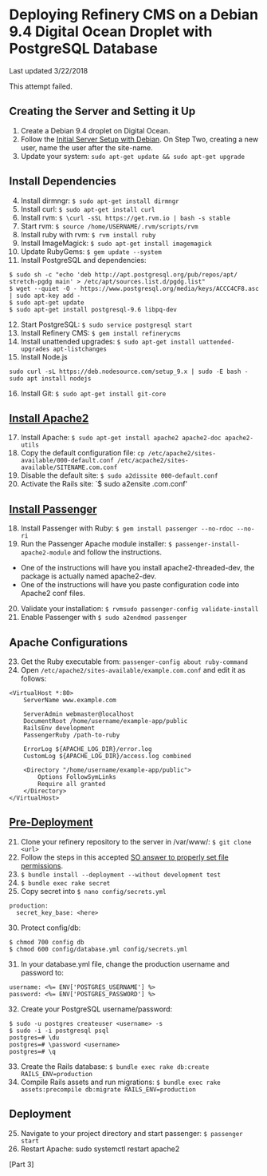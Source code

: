 # Deploying Refinery CMS on a Debian 9.4 Digital Ocean Droplet with PostgreSQL Database
Last updated 3/22/2018

This attempt failed.

## Creating the Server and Setting it Up
1. Create a Debian 9.4 droplet on Digital Ocean.
2. Follow the [Initial Server Setup with Debian](https://www.digitalocean.com/community/tutorials/initial-server-setup-with-debian-8). On Step Two, creating a new user, name the user after the site-name.
3. Update your system: `sudo apt-get update && sudo apt-get upgrade`

## Install Dependencies
4. Install dirmngr: `$ sudo apt-get install dirmngr`
5. Install curl: `$ sudo apt-get install curl`
6. Install rvm: `$ \curl -sSL https://get.rvm.io | bash -s stable`
7. Start rvm: `$ source /home/USERNAME/.rvm/scripts/rvm`
8. Install ruby with rvm: `$ rvm install ruby`
9. Install ImageMagick: `$ sudo apt-get install imagemagick`
10. Update RubyGems: `$ gem update --system`
11. Install PostgreSQL and dependencies:
```
$ sudo sh -c "echo 'deb http://apt.postgresql.org/pub/repos/apt/ stretch-pgdg main' > /etc/apt/sources.list.d/pgdg.list"
$ wget --quiet -O - https://www.postgresql.org/media/keys/ACCC4CF8.asc | sudo apt-key add -
$ sudo apt-get update
$ sudo apt-get install postgresql-9.6 libpq-dev
```
12. Start PostgreSQL: `$ sudo service postgresql start`
13. Install Refinery CMS: `$ gem install refinerycms`
14. Install unattended upgrades: `$ sudo apt-get install uattended-upgrades apt-listchanges`
15. Install Node.js
```
sudo curl -sL https://deb.nodesource.com/setup_9.x | sudo -E bash -
sudo apt install nodejs
```
16. Install Git: `$ sudo apt-get install git-core`

## [Install Apache2](https://linode.com/docs/development/ror/ruby-on-rails-apache-debian/)
17. Install Apache: `$ sudo apt-get install apache2 apache2-doc apache2-utils`
18. Copy the default configuration file: `cp /etc/apache2/sites-available/000-default.conf /etc/acpache2/sites-available/SITENAME.com.conf`
19. Disable the default site: `$ sudo a2dissite 000-default.conf`
25. Activate the Rails site: `$ sudo a2ensite <sitename>.com.conf'
## [Install Passenger](https://www.phusionpassenger.com/library/install/apache/install/oss/rubygems_rvm/)
18. Install Passenger with Ruby: `$ gem install passenger --no-rdoc --no-ri`
19. Run the Passenger Apache module installer: `$ passenger-install-apache2-module` and follow the instructions.
  * One of the instructions will have you install apache2-threaded-dev, the package is actually named apache2-dev.
  * One of the instructions will have you paste configuration code into Apache2 conf files.
20. Validate your installation: `$ rvmsudo passenger-config validate-install`
21. Enable Passenger with `$ sudo a2endmod passenger`

## Apache Configurations
23. Get the Ruby executable from: `passenger-config about ruby-command`
24. Open `/etc/apache2/sites-available/example.com.conf` and edit it as follows:
```
<VirtualHost *:80>
    ServerName www.example.com

    ServerAdmin webmaster@localhost
    DocumentRoot /home/username/example-app/public
    RailsEnv development
    PassengerRuby /path-to-ruby

    ErrorLog ${APACHE_LOG_DIR}/error.log
    CustomLog ${APACHE_LOG_DIR}/access.log combined

    <Directory "/home/username/example-app/public">
        Options FollowSymLinks
        Require all granted
    </Directory>
</VirtualHost>
```

## [Pre-Deployment](https://www.phusionpassenger.com/library/walkthroughs/deploy/ruby/ownserver/standalone/oss/deploy_app_main.html)
21. Clone your refinery repository to the server in /var/www/: `$ git clone <url>`
22. Follow the steps in this accepted [SO answer to properly set file permissions](https://askubuntu.com/questions/767504/permissions-problems-with-var-www-html-and-my-own-home-directory-for-a-website).
27. `$ bundle install --deployment --without development test`
28. `$ bundle exec rake secret`
29. Copy secret into `$ nano config/secrets.yml`
```
production:
  secret_key_base: <here>
```
30. Protect config/db:
```
$ chmod 700 config db
$ chmod 600 config/database.yml config/secrets.yml
```
31. In your database.yml file, change the production username and password to:
```
username: <%= ENV['POSTGRES_USERNAME'] %>
password: <%= ENV['POSTGRES_PASSWORD'] %>
```
32. Create your PostgreSQL username/password:
```
$ sudo -u postgres createuser <username> -s
$ sudo -i -i postgresql psql
postgres=# \du
postgres=# \password <username>
postgres=# \q
```
33. Create the Rails database: `$ bundle exec rake db:create RAILS_ENV=production`
34. Compile Rails assets and run migrations: `$ bundle exec rake assets:precompile db:migrate RAILS_ENV=production`

## Deployment
25. Navigate to your project directory and start passenger: `$ passenger start`
26. Restart Apache: sudo systemctl restart apache2

[Part 3]



